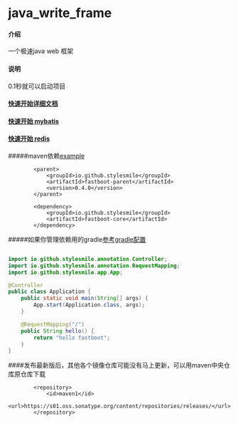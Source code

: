 # java_write_frame

#### 介绍

一个极速java web 框架

#### 说明

0.1秒就可以启动项目

####  

#### [快速开始详细文档](./doc/1.fastboot-start.md)
#### [快速开始 mybatis](./doc/db/1.fastboot-mybatis.md)
#### [快速开始 redis](./doc/db/2.fastboot-redis.md)

#####maven依赖[example](fastboot-example/fastboot-web-example)
```maven
        <parent>
            <groupId>io.github.stylesmile</groupId>
            <artifactId>fastboot-parent</artifactId>
            <version>0.4.0</version>
        </parent>
```
```maven
        <dependency>
            <groupId>io.github.stylesmile</groupId>
            <artifactId>fastboot-core</artifactId>
        </dependency>
```
#####如果你管理依赖用的gradle[参考gradle配置](doc/1.fastboot-start-gradle.md)

```java

import io.github.stylesmile.annotation.Controller;
import io.github.stylesmile.annotation.RequestMapping;
import io.github.stylesmile.app.App;

@Controller
public class Application {
    public static void main(String[] args) {
        App.start(Application.class, args);
    }

    @RequestMapping("/")
    public String hello() {
        return "hello fastboot";
    }
}
```
####发布最新版后，其他各个镜像仓库可能没有马上更新，可以用maven中央仓库原仓库下载
```maven
        <repository>
            <id>maven1</id>
            <url>https://s01.oss.sonatype.org/content/repositories/releases/</url>
        </repository>
```

